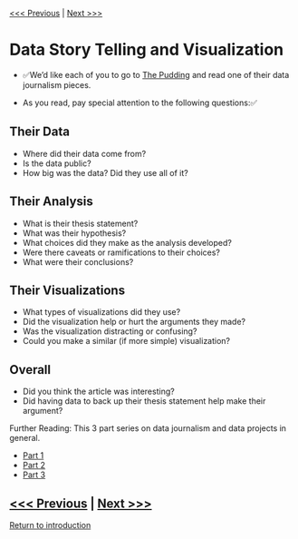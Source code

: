 [<<< Previous](discussion.md) | [Next >>>](power.md)  

# Data Story Telling and Visualization

* :white_check_mark:We’d like each of you to go to [The Pudding](https://pudding.cool/) and read one of their data journalism pieces. 

* As you read, pay special attention to the following questions::white_check_mark:

## Their Data
* Where did their data come from?
* Is the data public?
* How big was the data? Did they use all of it?

## Their Analysis
* What is their thesis statement?
* What was their hypothesis?
* What choices did they make as the analysis developed?
* Were there caveats or ramifications to their choices?
* What were their conclusions?

## Their Visualizations
* What types of visualizations did they use?
* Did the visualization help or hurt the arguments they made?
* Was the visualization distracting or confusing?
* Could you make a similar (if more simple) visualization?

## Overall 
* Did you think the article was interesting? 
* Did having data to back up their thesis statement help make their argument?


Further Reading: This 3 part series on data journalism and data projects in general.
* [Part 1](https://pudding.cool/process/how-to-make-dope-shit-part-1/)
* [Part 2](https://pudding.cool/process/how-to-make-dope-shit-part-2/)
* [Part 3](https://pudding.cool/process/how-to-make-dope-shit-part-3/)


[<<< Previous](discussion.md) | [Next >>>](power.md)  
-----

[Return to introduction](https://github.com/SouthernMethodistUniversity/data)
